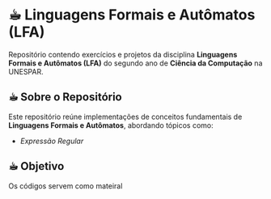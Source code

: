# ☕︎ Linguagens Formais e Autômatos (LFA)

Repositório contendo exercícios e projetos da disciplina **Linguagens Formais e Autômatos (LFA)** do segundo ano de **Ciência da Computação** na UNESPAR.

## ☕︎ Sobre o Repositório

Este repositório reúne implementações de conceitos fundamentais de **Linguagens Formais e Autômatos**, abordando tópicos como:

- *Expressão Regular*

## ☕︎ Objetivo

Os códigos servem como mateiral
